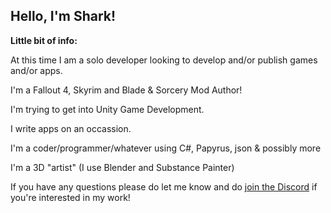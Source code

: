 ## Hello, I'm Shark!

**Little bit of info:**

At this time I am a solo developer looking to develop and/or publish games and/or apps. 

I'm a Fallout 4, Skyrim and Blade & Sorcery Mod Author!

I'm trying to get into Unity Game Development.

I write apps on an occassion.

I'm a coder/programmer/whatever using C#, Papyrus, json & possibly more

I'm a 3D "artist" (I use Blender and Substance Painter)


If you have any questions please do let me know and do [join the Discord](https://discord.gg/rqtzxrQACk) if you're interested in my work!
<!--

-->
